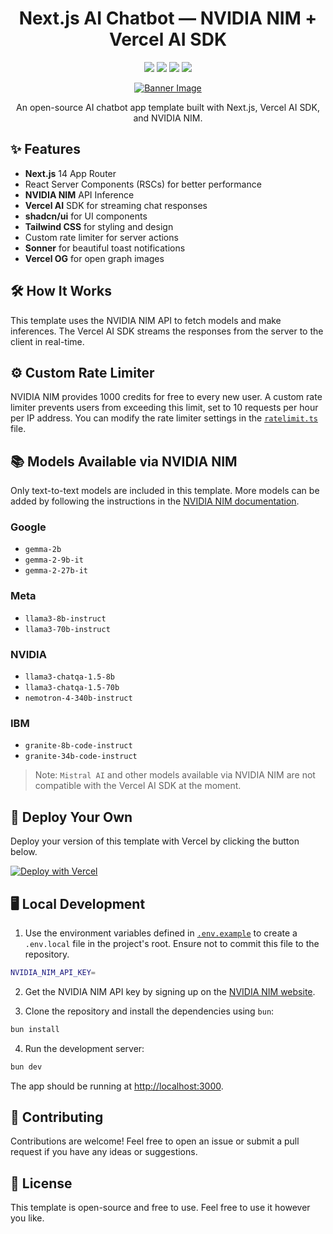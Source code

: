 
<h1 align="center">Next.js AI Chatbot — NVIDIA NIM + Vercel AI SDK</h1>

<p align="center">
  <img src="https://img.shields.io/badge/Next.js-000000.svg?style=for-the-badge&logo=nextdotjs&logoColor=white">
  <img src="https://img.shields.io/badge/TypeScript-3178C6.svg?style=for-the-badge&logo=TypeScript&logoColor=white">
  <img src="https://img.shields.io/badge/NVIDIA-76B900.svg?style=for-the-badge&logo=NVIDIA&logoColor=white">
  <img src="https://img.shields.io/badge/Vercel-000000.svg?style=for-the-badge&logo=Vercel&logoColor=white">
</p>

<p align="center">
  <a href="https://nvidia-vercel.vercel.app/" target="_blank">
    <img src="https://nvidia-vercel.vercel.app/og.png" alt="Banner Image" />
  </a>
</p>

<p align="center">An open-source AI chatbot app template built with Next.js, Vercel AI SDK, and NVIDIA NIM.</p>

## ✨ Features

- **Next.js** 14 App Router
- React Server Components (RSCs) for better performance
- **NVIDIA NIM** API Inference
- **Vercel AI** SDK for streaming chat responses
- **shadcn/ui** for UI components
- **Tailwind CSS** for styling and design
- Custom rate limiter for server actions
- **Sonner** for beautiful toast notifications
- **Vercel OG** for open graph images

## 🛠️ How It Works

This template uses the NVIDIA NIM API to fetch models and make inferences. The Vercel AI SDK streams the responses from the server to the client in real-time.

## ⚙️ Custom Rate Limiter

NVIDIA NIM provides 1000 credits for free to every new user. A custom rate limiter prevents users from exceeding this limit, set to 10 requests per hour per IP address. You can modify the rate limiter settings in the [`ratelimit.ts`](lib/ratelimit.ts) file.

## 📚 Models Available via NVIDIA NIM

Only text-to-text models are included in this template. More models can be added by following the instructions in the [NVIDIA NIM documentation](https://build.nvidia.com/docs/nim/).

### Google

- `gemma-2b`
- `gemma-2-9b-it`
- `gemma-2-27b-it`

### Meta

- `llama3-8b-instruct`
- `llama3-70b-instruct`

### NVIDIA

- `llama3-chatqa-1.5-8b`
- `llama3-chatqa-1.5-70b`
- `nemotron-4-340b-instruct`

### IBM

- `granite-8b-code-instruct`
- `granite-34b-code-instruct`

> Note: `Mistral AI` and other models available via NVIDIA NIM are not compatible with the Vercel AI SDK at the moment.

## 🚀 Deploy Your Own

Deploy your version of this template with Vercel by clicking the button below.

[![Deploy with Vercel](https://vercel.com/button)]()

## 🖥️ Local Development

1. Use the environment variables defined in [`.env.example`](.env.example) to create a `.env.local` file in the project's root. Ensure not to commit this file to the repository.

```bash
NVIDIA_NIM_API_KEY=
```

2. Get the NVIDIA NIM API key by signing up on the [NVIDIA NIM website](https://build.nvidia.com/explore/discover/).

3. Clone the repository and install the dependencies using `bun`:

```bash
bun install
```

4. Run the development server:

```bash
bun dev
```

The app should be running at [http://localhost:3000](http://localhost:3000).

## 🤝 Contributing

Contributions are welcome! Feel free to open an issue or submit a pull request if you have any ideas or suggestions.

## 📜 License

This template is open-source and free to use. Feel free to use it however you like.

